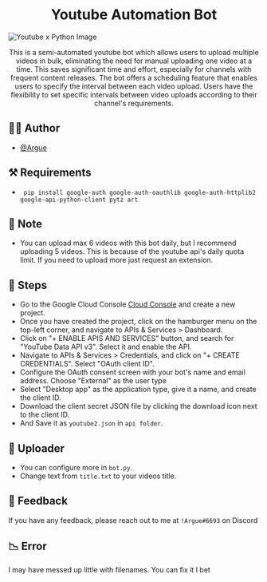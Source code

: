 # <div align = "center"> Youtube Automation Bot </div> </a>

![Youtube x Python Image](https://res.cloudinary.com/practicaldev/image/fetch/s--UJMX0wcf--/c_imagga_scale,f_auto,fl_progressive,h_420,q_auto,w_1000/https://dev-to-uploads.s3.amazonaws.com/uploads/articles/kr8qigb94o7vbyjfap9k.jpg)


<p align=center>This is a semi-automated youtube bot which allows users to upload multiple videos in bulk, eliminating the need for manual uploading one video at a time. This saves significant time and effort, especially for channels with frequent content releases. The bot offers a scheduling feature that enables users to specify the interval between each video upload. Users have the flexibility to set specific intervals between video uploads according to their channel's requirements.</p>



## 👨‍💻 Author 

- [@Argue](https://github.com/Arguee/)


## ⚒ Requirements
+ ``` pip install google-auth google-auth-oauthlib google-auth-httplib2 google-api-python-client pytz art```

## 📙 Note
+ You can upload max 6 videos with this bot daily, but I recommend uploading 5 videos. This is because of the youtube api's daily quota limit. If you need to upload more just request an extension.


## 🎉 Steps
+ Go to the Google Cloud Console [Cloud Console](https://console.cloud.google.com/) and create a new project.
+ Once you have created the project, click on the hamburger menu on the top-left corner, and navigate to APIs & Services > Dashboard.
+ Click on "+ ENABLE APIS AND SERVICES" button, and search for "YouTube Data API v3". Select it and enable the API.
+ Navigate to APIs & Services > Credentials, and click on "+ CREATE CREDENTIALS". Select "OAuth client ID".
+ Configure the OAuth consent screen with your bot's name and email address. Choose "External" as the user type
+ Select "Desktop app" as the application type, give it a name, and create the client ID.
+ Download the client secret JSON file by clicking the download icon next to the client ID.
+ And Save it as `youtube2.json` in `api folder`.


## 🧨 Uploader

+ You can configure more in `bot.py`.
+ Change text from `title.txt` to your videos title.

## 📡 Feedback

If you have any feedback, please reach out to me at 
`!Argue#6693` on Discord


## 📉 Error

I may have messed up little with filenames. You can fix it I bet
